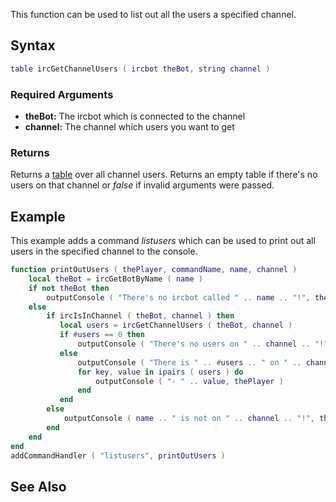 This function can be used to list out all the users a specified channel.

Syntax
------

``` lua
table ircGetChannelUsers ( ircbot theBot, string channel )
```

### Required Arguments

-   **theBot:** The ircbot which is connected to the channel
-   **channel:** The channel which users you want to get

### Returns

Returns a [table](/docs/table.md "wikilink") over all channel users. Returns an empty table if there's no users on that channel or *false* if invalid arguments were passed.

Example
-------

This example adds a command *listusers* which can be used to print out all users in the specified channel to the console.

``` lua
function printOutUsers ( thePlayer, commandName, name, channel )
    local theBot = ircGetBotByName ( name )
    if not theBot then
        outputConsole ( "There's no ircbot called " .. name .. "!", thePlayer )
    else
        if ircIsInChannel ( theBot, channel ) then
           local users = ircGetChannelUsers ( theBot, channel )
           if #users == 0 then
               outputConsole ( "There's no users on " .. channel .. "!", thePlayer )
           else
               outputConsole ( "There is " .. #users .. " on " .. channel .. ":", thePlayer ) 
               for key, value in ipairs ( users ) do
                   outputConsole ( "- " .. value, thePlayer )
               end
           end
        else
            outputConsole ( name .. " is not on " .. channel .. "!", thePlayer )
        end
    end
end
addCommandHandler ( "listusers", printOutUsers )
```

See Also
--------
